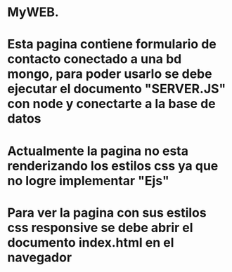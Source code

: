# MyWEB.
# Esta pagina contiene formulario de contacto conectado a una bd mongo, para poder usarlo se debe ejecutar el documento "SERVER.JS" con node y conectarte a la base de datos
# Actualmente la pagina no esta renderizando los estilos css ya que no logre implementar "Ejs"
# Para ver la pagina con sus estilos css responsive se debe abrir el documento index.html en el navegador